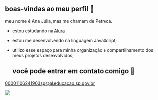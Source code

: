 ## boas-vindas ao meu perfil 🌮

meu nome é Ana Júlia, mas me chamam de Petreca.
- estou estudando na [Alura](https://www.alura.com.br)
- estou me desenvolvendo na linguagem JavaScript;
- utilizo esse espaço para minha organização e compartilhamento dos meus projetos desenvolvidos;

  ## você pode entrar em contato comigo 📧
00001106241903sp@al.educacao.sp.gov.br


![](https://media.tenor.com/_lYxgg0ycEAAAAAi/happy-taco.gif)

